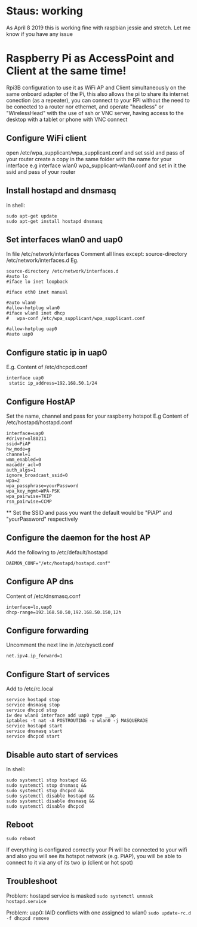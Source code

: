 # Staus: working 
As April 8 2019 this is working fine with raspbian jessie and stretch. Let me know if you have any issue

# Raspberry Pi as AccessPoint and Client at the same time! 
Rpi3B configuration to use it as WiFi AP and Client simultaneously on the same onboard adapter of the Pi, this also allows the pi to share its internet conection (as a repeater), you can connect to your RPi without the need to be conected to a router nor ethernet, and operate "headless" or "WirelessHead" with the use of ssh or VNC server, having access to the desktop with a tablet or phone with VNC connect

## Configure WiFi client
open /etc/wpa_supplicant/wpa_supplicant.conf and set ssid and pass of your router
create a copy in the same folder with the name for your interface e.g interface wlan0 wpa_supplicant-wlan0.conf and set in it the ssid and pass of your router

## Install hostapd and dnsmasq
in shell: 
```
sudo apt-get update
sudo apt-get install hostapd dnsmasq
```

## Set interfaces wlan0 and uap0 
In file /etc/network/interfaces
Comment all lines except: source-directory /etc/network/interfaces.d
Eg. 

```
source-directory /etc/network/interfaces.d
#auto lo
#iface lo inet loopback

#iface eth0 inet manual

#auto wlan0
#allow-hotplug wlan0
#iface wlan0 inet dhcp
#   wpa-conf /etc/wpa_supplicant/wpa_supplicant.conf

#allow-hotplug uap0
#auto uap0
```

## Configure static ip in uap0 
E.g. Content of /etc/dhcpcd.conf
```
interface uap0
 static ip_address=192.168.50.1/24
```

## Configure HostAP
Set the name, channel and pass for your raspberry hotspot
E.g Content of /etc/hostapd/hostapd.conf

```
interface=uap0
#driver=nl80211
ssid=PiAP
hw_mode=g
channel=1
wmm_enabled=0
macaddr_acl=0
auth_algs=1
ignore_broadcast_ssid=0
wpa=2
wpa_passphrase=yourPassword
wpa_key_mgmt=WPA-PSK
wpa_pairwise=TKIP
rsn_pairwise=CCMP
```


** Set the SSID and pass you want the default would be "PiAP" and "yourPassword" respectively

## Configure the daemon for the host AP
Add the following to /etc/default/hostapd

`DAEMON_CONF="/etc/hostapd/hostapd.conf"`

## Configure AP dns
Content of /etc/dnsmasq.conf
```
interface=lo,uap0
dhcp-range=192.168.50.50,192.168.50.150,12h 
```

## Configure forwarding
Uncomment the next line in /etc/sysctl.conf

`net.ipv4.ip_forward=1`


## Configure Start of services
Add to /etc/rc.local 
```
service hostapd stop
service dnsmasq stop
service dhcpcd stop
iw dev wlan0 interface add uap0 type __ap
iptables -t nat -A POSTROUTING -o wlan0 -j MASQUERADE
service hostapd start
service dnsmasq start
service dhcpcd start
```

## Disable auto start of services
In shell: 
```
sudo systemctl stop hostapd &&
sudo systemctl stop dnsmasq &&
sudo systemctl stop dhcpcd &&
sudo systemctl disable hostapd &&
sudo systemctl disable dnsmasq &&
sudo systemctl disable dhcpcd
```

## Reboot
`sudo reboot`

If everything is configured correctly your Pi will be connected to your wifi and also you will see its hotspot network (e.g. PiAP), you will be able to connect to it via any of its two ip (client or hot spot)

## Troubleshoot
Problem: hostapd service is masked 
`sudo systemctl unmask hostapd.service`

Problem: uap0: IAID conflicts with one assigned to wlan0
`sudo update-rc.d -f dhcpcd remove`

